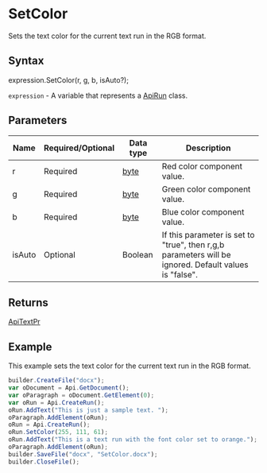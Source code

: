 # SetColor

Sets the text color for the current text run in the RGB format.

## Syntax

expression.SetColor(r, g, b, isAuto?);

`expression` - A variable that represents a [ApiRun](../ApiRun.md) class.

## Parameters

| **Name** | **Required/Optional** | **Data type** | **Description** |
| ------------- | ------------- | ------------- | ------------- |
| r | Required | [byte](../../../Enumerations/byte.md) | Red color component value. |
| g | Required | [byte](../../../Enumerations/byte.md) | Green color component value. |
| b | Required | [byte](../../../Enumerations/byte.md) | Blue color component value. |
| isAuto | Optional | Boolean | If this parameter is set to "true", then r,g,b parameters will be ignored. Default values is "false". |

## Returns

[ApiTextPr](../../ApiTextPr/ApiTextPr.md)

## Example

This example sets the text color for the current text run in the RGB format.

```javascript
builder.CreateFile("docx");
var oDocument = Api.GetDocument();
var oParagraph = oDocument.GetElement(0);
var oRun = Api.CreateRun();
oRun.AddText("This is just a sample text. ");
oParagraph.AddElement(oRun);
oRun = Api.CreateRun();
oRun.SetColor(255, 111, 61);
oRun.AddText("This is a text run with the font color set to orange.");
oParagraph.AddElement(oRun);
builder.SaveFile("docx", "SetColor.docx");
builder.CloseFile();
```